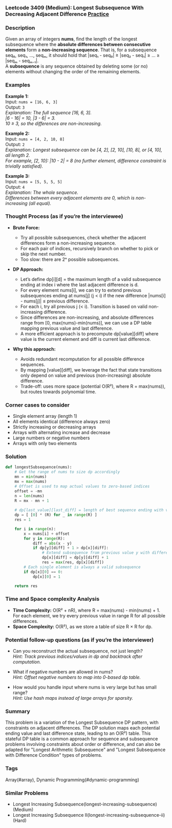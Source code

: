 ### Leetcode 3409 (Medium): Longest Subsequence With Decreasing Adjacent Difference [Practice](https://leetcode.com/problems/longest-subsequence-with-decreasing-adjacent-difference)

### Description  
Given an array of integers **nums**, find the length of the longest subsequence where the **absolute differences between consecutive elements** form a **non-increasing sequence**. That is, for a subsequence seq₀, seq₁, ..., seqₘ, it should hold that |seq₁ - seq₀| ≥ |seq₂ - seq₁| ≥ ... ≥ |seqₘ - seqₘ₋₁|.  
A **subsequence** is any sequence obtained by deleting some (or no) elements without changing the order of the remaining elements.

### Examples  

**Example 1:**  
Input: `nums = [16, 6, 3]`  
Output: `3`  
*Explanation: The full sequence [16, 6, 3].  
|6 - 16| = 10, |3 - 6| = 3.  
10 ≥ 3, so the differences are non-increasing.*

**Example 2:**  
Input: `nums = [4, 2, 10, 8]`  
Output: `2`  
*Explanation: Longest subsequence can be [4, 2], [2, 10], [10, 8], or [4, 10], all length 2.  
For example, [2, 10]: |10 - 2| = 8 (no further element, difference constraint is trivially satisfied).*

**Example 3:**  
Input: `nums = [5, 5, 5, 5]`  
Output: `4`  
*Explanation: The whole sequence.  
Differences between every adjacent elements are 0, which is non-increasing (all equal).*

### Thought Process (as if you’re the interviewee)  
- **Brute Force:**  
  - Try all possible subsequences, check whether the adjacent differences form a non-increasing sequence.
  - For each pair of indices, recursively branch on whether to pick or skip the next number.
  - Too slow: there are 2ⁿ possible subsequences.

- **DP Approach:**  
  - Let’s define dp[i][d] = the maximum length of a valid subsequence ending at index i where the last adjacent difference is d.
  - For every element nums[i], we can try to extend previous subsequences ending at nums[j] (j < i) if the new difference |nums[i] - nums[j]| ≤ previous difference.
  - For each i, try all previous j (< i). Transition is based on valid non-increasing difference.
  - Since differences are non-increasing, and absolute differences range from [0, max(nums)-min(nums)], we can use a DP table mapping previous value and last difference.
  - A more efficient approach is to precompute dp[value][diff] where value is the current element and diff is current last difference.

- **Why this approach:**  
  - Avoids redundant recomputation for all possible difference sequences.
  - By mapping [value][diff], we leverage the fact that state transitions only depend on value and previous (non-increasing) absolute difference.
  - Trade-off: uses more space (potential O(R²), where R = max(nums)), but routes towards polynomial time.

### Corner cases to consider  
- Single element array (length 1)
- All elements identical (difference always zero)
- Strictly increasing or decreasing arrays
- Arrays with alternating increase and decrease
- Large numbers or negative numbers
- Arrays with only two elements

### Solution

```python
def longestSubsequence(nums):
    # Get the range of nums to size dp accordingly
    mn = min(nums)
    mx = max(nums)
    # Offset is used to map actual values to zero-based indices
    offset = -mn
    n = len(nums)
    R = mx - mn + 1
    
    # dp[last_value][last_diff] = length of best sequence ending with value and diff
    dp = [ [0] * (R) for _ in range(R) ]
    res = 1

    for i in range(n):
        x = nums[i] + offset
        for y in range(R):
            diff = abs(x - y)
            if dp[y][diff] + 1 > dp[x][diff]:
                # Extend subsequence from previous value y with difference diff
                dp[x][diff] = dp[y][diff] + 1
                res = max(res, dp[x][diff])
        # Each single element is always a valid subsequence
        if dp[x][0] == 0:
            dp[x][0] = 1

    return res
```

### Time and Space complexity Analysis  

- **Time Complexity:** O(R² + nR), where R = max(nums) - min(nums) + 1.  
  For each element, we try every previous value in range R for all possible differences.
- **Space Complexity:** O(R²), as we store a table of size R × R for dp.

### Potential follow-up questions (as if you’re the interviewer)  

- Can you reconstruct the actual subsequence, not just length?  
  *Hint: Track previous indices/values in dp and backtrack after computation.*

- What if negative numbers are allowed in nums?  
  *Hint: Offset negative numbers to map into 0-based dp table.*

- How would you handle input where nums is very large but has small range?  
  *Hint: Use hash maps instead of large arrays for sparsity.*

### Summary
This problem is a variation of the Longest Subsequence DP pattern, with constraints on adjacent differences. The DP solution maps each potential ending value and last difference state, leading to an O(R²) table. This stateful DP table is a common approach for sequence and subsequence problems involving constraints about order or difference, and can also be adapted for "Longest Arithmetic Subsequence" and "Longest Subsequence with Difference Condition" types of problems.

### Tags
Array(#array), Dynamic Programming(#dynamic-programming)

### Similar Problems
- Longest Increasing Subsequence(longest-increasing-subsequence) (Medium)
- Longest Increasing Subsequence II(longest-increasing-subsequence-ii) (Hard)